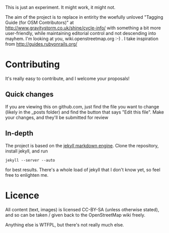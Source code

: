 This is just an experiment. It might work, it might not.

The aim of the project is to replace in entirity the woefully unloved "Tagging
Guide (for OSM Contributors)" at
http://www.gravitystorm.co.uk/shine/cycle-info/ with something a bit more
user-friendly, while maintaining editorial control and not descending into
mayhem. I'm looking at you, wiki.openstreetmap.org :-) . I take inspiration from
http://guides.rubyonrails.org/

# Contributing

It's really easy to contribute, and I welcome your proposals!

## Quick changes

If you are viewing this on github.com, just find the file you want to change
(likely in the _posts folder) and find the button that says "Edit this file".
Make your changes, and they'll be submitted for review

## In-depth

The project is based on the [jekyll markdown
engine](https://github.com/mojombo/jekyll). Clone the repository, install
jekyll, and run

    jekyll --server --auto

for best results. There's a whole load of jekyll that I don't know yet, so feel
free to enlighten me.

# Licence

All content (text, images) is licensed CC-BY-SA (unless otherwise stated), and
so can be taken / given back to the OpenStreetMap wiki freely.

Anything else is WTFPL, but there's not really much else.

